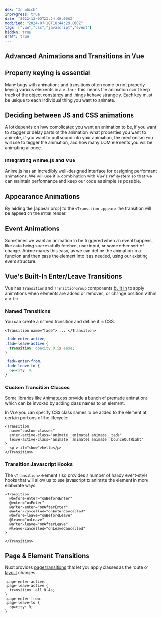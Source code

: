 ```yaml
---
dek: "In which"
inprogress: true
date: "2022-12-05T23:34:09.000Z"
modified: "2024-07-18T18:44:29.000Z"
tags: ["vue","css","javascript","event"]
hidden: true
draft: true
---
```

## Advanced Animations and Transitions in Vue

## Properly keying is essential

Many bugs with animations and transitions often come to not properly keying various elements in a `v-for` - this means the animation can't keep track of the [object constancy](https://bost.ocks.org/mike/constancy/) and things behave strangely. Each key must be unique to each individual thing you want to animate.

## Deciding between JS and CSS animations

A lot depends on how complicated you want an animation to be, if you want to stagger or delay parts of the animation, what properties you want to animate, if you want to pull sound into your animation, the mechanism you will use to trigger the animation, and how many DOM elements you will be animating at once.

### Integrating Anime.js and Vue

Anime.js has an incredibly well-designed interface for designing performant animations. We will use it in combination with Vue's ref system so that we can maintain performance and keep our code as simple as possible.

## Appearance Animations

By adding the [appear prop] to the `<Transition appear>` the transition will be applied on the initial render.

## Event Animations

Sometimes we want an animation to be triggered when an event happens, like data being successfully fetched, user input, or some other sort of change. Anime makes this easy, as we can define the animation in a function and then pass the element into it as needed, using our existing event structure.

## Vue's Built-In Enter/Leave Transitions

Vue has `Transition` and `TransitionGroup` components [built in](https://vuejs.org/guide/built-ins/transition) to apply animations when elements are added or removed, or change position within a v-for.

### Named Transitions

You can create a named transition and define it in CSS.

```vue
<Transition name="fade"> ... </Transition>
```

```css
.fade-enter-active,
.fade-leave-active {
  transition: opacity 0.5s ease;
}

.fade-enter-from,
.fade-leave-to {
  opacity: 0;
}
```

### Custom Transition Classes

Some libraries like [Animate.css](https://daneden.github.io/animate.css/) provide a bunch of premade animations which can be invoked by adding class names to an element.

In Vue you can specify CSS class names to be added to the element at certain portions of the lifecycle:

```vue
<Transition
  name="custom-classes"
  enter-active-class="animate__animated animate__tada"
  leave-active-class="animate__animated animate__bounceOutRight"
>
  <p v-if="show">hello</p>
</Transition>
```

### Transition Javascript Hooks

The `<Transition>` element also provides a number of handy event-style hooks that will allow us to use javascript to animate the element in more elaborate ways.

```vue
<Transition
  @before-enter="onBeforeEnter"
  @enter="onEnter"
  @after-enter="onAfterEnter"
  @enter-cancelled="onEnterCancelled"
  @before-leave="onBeforeLeave"
  @leave="onLeave"
  @after-leave="onAfterLeave"
  @leave-cancelled="onLeaveCancelled"
>

</Transition>
```

## Page & Element Transitions

Nuxt provides [page transitions](https://nuxt.com/docs/getting-started/transitions#page-transitions) that let you apply classes as the route or [layout](https://nuxt.com/docs/getting-started/transitions#layout-transitions) changes.

```
.page-enter-active,
.page-leave-active {
  transition: all 0.4s;
}
.page-enter-from,
.page-leave-to {
  opacity: 0;
}
```

